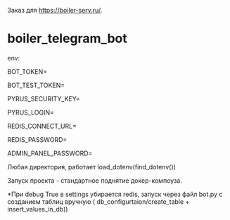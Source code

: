 Заказ для https://boiler-serv.ru/.


# boiler_telegram_bot

env:

BOT_TOKEN=

BOT_TEST_TOKEN= 

PYRUS_SECURITY_KEY=

PYRUS_LOGIN=

REDIS_CONNECT_URL=

REDIS_PASSWORD=

ADMIN_PANEL_PASSWORD=

Любая директория, работает load_dotenv(find_dotenv())

Запуск проекта - стандартное поднятие докер-компоуза.

*При debug True в settings убирается redis, запуск через файл bot.py с созданием таблиц вручную (
db_configurtaion/create_table + insert_values_in_db))
